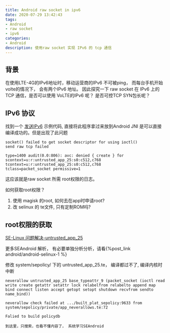```yaml
---
title: Android raw socket in ipv6
date: 2020-07-29 13:42:43
tags: 
- Android 
- raw socket
- ipv6
categories:
- Android
description: 使用raw socket 实现 IPv6 的 tcp 通信
---
```


## 背景

在使用LTE-4G的IPv6地址时，移动运营商的IPv6 不可被ping， 而每台手机开始volte的情况下， 会有两个IPv6 地址。
因此探究一下 raw socket 在 IPv6 上的 TCP 通信，是否可以使用 VoLTE的IPv6 呢？ 是否可控TCP SYN包长呢？ 

## IPv6 协议

找到一个 [发送IPv6](http://www.pdbuchan.com/rawsock/tcp6_ll.c) 示例代码, 
直接将此程序拿过来放到Android JNI 是可以直接编译成功的。但是出现了此问题

```
socket() failed to get socket descriptor for using ioctl()
send raw tcp failed

type=1400 audit(0.0:806): avc: denied { create } for scontext=u:r:untrusted_app_25:s0:c512,c768 tcontext=u:r:untrusted_app_25:s0:c512,c768 
tclass=packet_socket permissive=1
```

这应该就是raw socket 所需 root权限的日志。 

如何获取root权限？ 
1. 使用 magisk 的root, 如何去在app时申请root?
2. 改 selinux 的 te文件, 只有定制ROM吗? 

## root权限的获取

[SE-Linux 问题解决-untrusted_app_25](https://blog.csdn.net/su749520/article/details/80284543)

更多SEAndroid 解析， 有必要单独分析分析，请看{%post_link android/android-selinux-1 %}

修改 system/sepolicy/ 下的 untrusted_app_25.te， 编译都过不了,  编译内核时中断

	neverallow untrusted_app_25 base_typeattr_9 (packet_socket (ioctl read write create getattr setattr lock relabelfrom relabelto append map bind connect listen accept getopt setopt shutdown recvfrom sendto name_bind))

	neverallow check failed at .../built_plat_sepolicy:9633 from system/sepolicy/private/app_neverallows.te:72

	Falied to build policydb

	到这里，只搜索，也看不懂内容了， 系统学习SEAndroid

